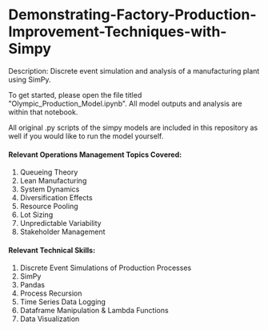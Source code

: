 # Demonstrating-Factory-Production-Improvement-Techniques-with-Simpy
Description: Discrete event simulation and analysis of a manufacturing plant using SimPy.

To get started, please open the file titled "Olympic_Production_Model.ipynb". All model outputs and analysis are within that notebook.

All original .py scripts of the simpy models are included in this repository as well if you would like to run the model yourself. 

#### Relevant Operations Management Topics Covered: 
1. Queueing Theory
2. Lean Manufacturing
3. System Dynamics 
4. Diversification Effects
5. Resource Pooling
6. Lot Sizing
7. Unpredictable Variability 
8. Stakeholder Management 

#### Relevant Technical Skills:
1. Discrete Event Simulations of Production Processes
2. SimPy
3. Pandas
4. Process Recursion
5. Time Series Data Logging
6. Dataframe Manipulation & Lambda Functions
7. Data Visualization
